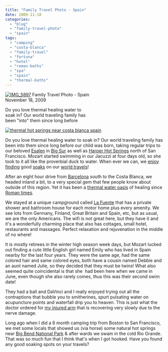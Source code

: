```yaml
---
title: "Family Travel Photo - Spain"
date: 2009-11-18
categories: 
  - "blog"
  - "family-travel-photo"
  - "spain"
tags: 
  - "camping"
  - "costa-blanca"
  - "family-travel"
  - "fortuna"
  - "hotel"
  - "roman-baths"
  - "spa"
  - "spain"
  - "thermal-baths"
---
```


 [![IMG_5897](https://pub-ac94b3f306b24c0dba4238943c97f2e1.r2.dev/6a00e5502a95078833012875b1a8d0970c.jpg)](https://pub-ac94b3f306b24c0dba4238943c97f2e1.r2.dev/6a00e5502a95078833012875b1a8d0970c.jpg) Family Travel Photo - Spain  
November 18, 2009

Do you love thermal healing water to  
soak in? Our world traveling family has  
been "into" them since long before

<!--more-->

[![thermal hot springs near costa blanca spain](https://pub-ac94b3f306b24c0dba4238943c97f2e1.r2.dev/6a00e5502a950788330120a6af626a970b.jpg "thermal hot springs near costa blanca spain")](https://pub-ac94b3f306b24c0dba4238943c97f2e1.r2.dev/6a00e5502a950788330120a6af626a970b.jpg) 

Do you love thermal healing water to soak in? Our world traveling family has been into them since long before our child was born, taking regular trips to our beloved [Esalen](http://www.esalen.org/) in [Big Sur](http://www.youtube.com/watch?v=ZNrDSxJ6h7I&feature=related) as well as [Harper Hot Springs](http://www.harbin.org/) north of San Francisco. Mozart started swimming in our Jacuzzi at four days old, so she took to it all like the proverbial duck to water. When ever we can, we [enjoy finding](http://soultravelers3new.local/2007/04/lalla-mira-hamm.html) good [soaks](http://soultravelers3new.local/2007/08/pamukkale-and-h.html#more) on our [world travels](http://twitpic.com/25xg8)!

After an eight hour drive from [Barcelona](http://soultravelers3new.local/2007/05/barcelona-beach.html) south to the Costa Blanca, we headed inland a bit, to a very special gem that few people know about outside of this region. Yet it has been a [thermal water oasis](http://www.leana.es/) of healing since [Roman times](http://www.earthtimes.org/articles/show/264200,mud-and-thermal-springs-on-spains-costa-calida.html).

We stayed at a unique campground called [La Fuente](http://www.campingfuente.com/) that has a private shower and bathroom house for each motor home plus every amenity. We see lots from Germany, Finland, Great Britain and Spain, etc, but as usual, we are the only Americans. The wifi is not great here, but they have it and it's a wonderfully charming place that also has cottages, small hotel, restaurants and massages. Perfect relaxation and rejuvenation in the middle of no where!

It is mostly retirees in the winter high season week days, but Mozart lucked out finding a cute little English girl named Emily who has lived in Spain nearby for the last four years. They were the same age, had the same colored hair and same colored eyes, both have a cousin named Debbie and an aunt named Julie, so they decided that they must be twins! What also seemed quite coincidental is that she  had been here when we came in June, even though she also rarely comes, thus this was their second swim date!

They had a ball and DaVinci and I really enjoyed trying out all the contraptions that bubble you to smitherines, spurt pulsating water on acupuncture points and waterfall drip you to heaven. This is just what the doctor ordered for [my injured arm](http://soultravelers3new.local/2009/09/-a-travelers-tragic-tale-handling-travel-disasters-medical-emergency-.html) that is recovering very slowly due to the nerve damage.

Long ago when I did a 6 month camping trip from Boston to San Francisco, we met some locals that showed us (via horse) some natural hot springs near [Big Bend National Park](http://en.wikipedia.org/wiki/Big_Bend_National_Park) & after wards we swam in the cold Rio Grande. That was so much fun that I think that's when I got hooked. Have you found any good soaking spots on your travels?
